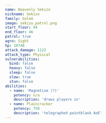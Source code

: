 ```yaml
---
name: Heavenly Sekizo
nickname: Sekizo
family: Golem
image: sekizo_patrol.png
start_floor: 44
end_floor: 46
patrol: true
agro: Sight
hp: 10748
attack_damage: 1122
attack_type: Physical
vulnerabilities:
  bind: false
  heavy: false
  sleep: false
  slow: true
  stun: false
abilities:
  - name: 'Magnetism (?)'
    potency: n/a
    description: 'draws players in'
  - name: Plaincracker
    potency: 750
    description: 'telegraphed pointblank AoE'
---
```

